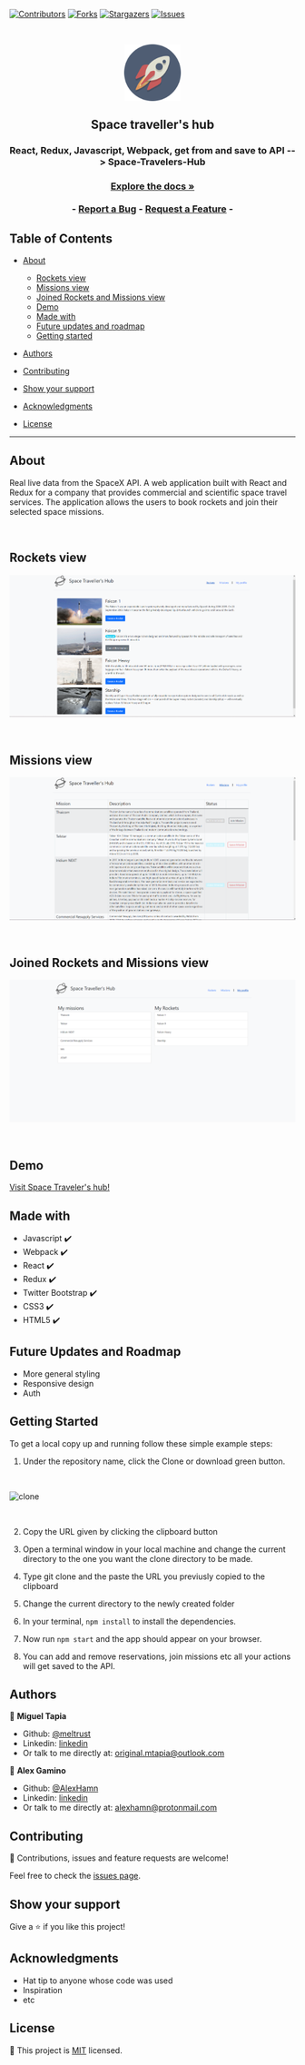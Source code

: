 [![Contributors][contributors-shield]][contributors-url]
[![Forks][forks-shield]][forks-url]
[![Stargazers][stars-shield]][stars-url]
[![Issues][issues-shield]][issues-url]

<!-- PROJECT LOGO -->

<br />
<p align="center">
  <a href="https://github.com/Meltrust/Space-Travelers-Hub" style="text-decoration: none;">
    <img src="/assets/logo.png" alt="Reserved logo" width="100" height="100" align="center">
  </a>

  <h2 align="center">Space traveller's hub</h2>

  <h3 align="center"> React, Redux, Javascript, Webpack, get from and save to API --> Space-Travelers-Hub<h3>
  <p align="center">
    <a href="#table-of-contents"><strong>Explore the docs »</strong></a>
    <br />
    <br />
    -
    <a href="https://github.com/Meltrust/Space-Travelers-Hub/issues">Report a Bug</a>
    -
    <a href="https://github.com/Meltrust/Space-Travelers-Hub/issues">Request a Feature</a>
    -
  </p>
</p>

<!-- TABLE OF CONTENTS -->

## Table of Contents

- [About](#about)

  - [Rockets view](#rockets-view)
  - [Missions view](#missions-view)
  - [Joined Rockets and Missions view](#joined-rockets-and-missions-view)
  - [Demo](#demo)
  - [Made with](#made-with)
  - [Future updates and roadmap](#future-updates-and-roadmap)
  - [Getting started](#getting-started)
 
- [Authors](#authors)
- [Contributing](#contributing)
- [Show your support](#show-your-support)
- [Acknowledgments](#acknowledgments)
- [License](#license)

<hr />
  
## About
  
Real live data from the SpaceX API. A web application built with React and Redux for a company that provides commercial and scientific space travel services. The application allows the users to book rockets and join their selected space missions.

<br/>

## Rockets view

![screenshot](./assets/app_screenshot_rockets.png)

<br/>

## Missions view

![screenshot](./assets/app_screenshot_missions.png)

<br/>

## Joined Rockets and Missions view

![screenshot](./assets/app_screenshot_profile.png)

<br/>

## Demo

[Visit Space Traveler's hub!](https://meltrust.github.io/Space-Travelers-Hub/)

## Made with

- Javascript ✔️
- Webpack ✔️
- React ✔️
- Redux ✔️
- Twitter Bootstrap ✔️
- CSS3 ✔️
- HTML5 ✔️

## Future Updates and Roadmap

- More general styling
- Responsive design
- Auth

## Getting Started

To get a local copy up and running follow these simple example steps:

1. Under the repository name, click the Clone or download green button.

<br/>

![clone](https://user-images.githubusercontent.com/53324035/73660989-4451aa80-4667-11ea-8a89-176f89d6548a.png)

<br/>

2. Copy the URL given by clicking the clipboard button

3. Open a terminal window in your local machine and change the current directory to the one you want the clone directory to be made.

4. Type  git clone and the paste the URL you previusly copied to the clipboard

5. Change the current directory to the newly created folder

6. In your terminal, `npm install` to install the dependencies.

7. Now run `npm start` and the app should appear on your browser.

8. You can add and remove reservations, join missions etc all your actions will get saved to the API.

## Authors

👤 **Miguel Tapia**

- Github: [@meltrust](https://github.com/meltrust)
- Linkedin: [linkedin](https://www.linkedin.com/in/meltrust/)
- Or talk to me directly at: original.mtapia@outlook.com

👤 **Alex Gamino**

- Github: [@AlexHamn](https://github.com/AlexHamn)
- Linkedin: [linkedin](https://www.linkedin.com/in/alex-gamino-81aab3214//)
- Or talk to me directly at: alexhamn@protonmail.com
  
## Contributing

🤝 Contributions, issues and feature requests are welcome!

Feel free to check the [issues page](issues/).

## Show your support

Give a ⭐️ if you like this project!

## Acknowledgments

- Hat tip to anyone whose code was used
- Inspiration
- etc

## License

📝 This project is [MIT](lic.url) licensed.

<!-- MARKDOWN LINKS & IMAGES -->
<!-- https://www.markdownguide.org/basic-syntax/#reference-style-links -->

[contributors-shield]: https://img.shields.io/github/contributors/Meltrust/Space-Travelers-Hub.svg?style=flat-square
[contributors-url]: https://github.com/Meltrust/Space-Travelers-Hub/graphs/contributors
[forks-shield]: https://img.shields.io/github/forks/Meltrust/Space-Travelers-Hub
[forks-url]: https://github.com/Meltrust/Space-Travelers-Hub/network/members
[stars-shield]: https://img.shields.io/github/stars/Meltrust/Space-Travelers-Hub
[stars-url]: https://github.com/Meltrust/Space-Travelers-Hub/stargazers
[issues-shield]: https://img.shields.io/github/issues/Meltrust/Space-Travelers-Hub.svg?style=flat-square
[issues-url]: https://github.com/Meltrust/Space-Travelers-Hub/issues


